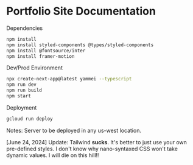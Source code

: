 <h1>Portfolio Site Documentation</h1>

<p>Dependencies</p>

```bash
npm install
npm install styled-components @types/styled-components
npm install @fontsource/inter
npm install framer-motion
```

<p>Dev/Prod Environment</p>

```bash
npx create-next-app@latest yammei --typescript
npm run dev
npm run build
npm start
```

<p>Deployment</p>

```bash
gcloud run deploy
```

Notes: Server to be deployed in any us-west location. <br>

[June 24, 2024] Update: 
Tailwind <b>sucks</b>. 
It's better to just use your own pre-defined styles. 
I don't know why nano-syntaxed CSS won't take dynamic values. 
I will die on this hill!!
